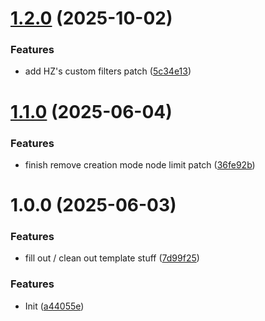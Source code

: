 # [1.2.0](https://github.com/vinceTheProgrammer/sticknodes-patches/compare/v1.1.0...v1.2.0) (2025-10-02)


### Features

* add HZ's custom filters patch ([5c34e13](https://github.com/vinceTheProgrammer/sticknodes-patches/commit/5c34e1325a46b7d189be117c8671d31bd378cef7))

# [1.1.0](https://github.com/vinceTheProgrammer/sticknodes-patches/compare/v1.0.0...v1.1.0) (2025-06-04)


### Features

* finish remove creation mode node limit patch ([36fe92b](https://github.com/vinceTheProgrammer/sticknodes-patches/commit/36fe92b83e22ee43754d2612d506b50bc5834183))

# 1.0.0 (2025-06-03)


### Features

* fill out / clean out template stuff ([7d99f25](https://github.com/vinceTheProgrammer/sticknodes-patches/commit/7d99f25d1d206fa0781e4a03dc03682b514533a6))

### Features

* Init ([a44055e](https://github.com/vinceTheProgrammer/sticknodes-patches/commit/a44055ebd72de926580a824f094fde8962eacfc8))
